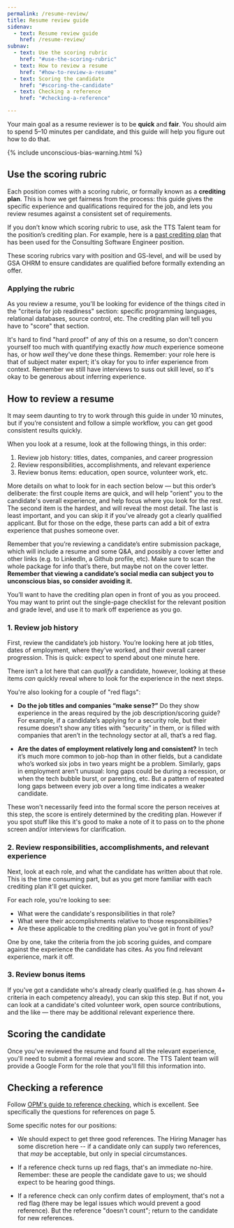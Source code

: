 ```yaml
---
permalink: /resume-review/
title: Resume review guide
sidenav:
  - text: Resume review guide
    href: /resume-review/
subnav:
  - text: Use the scoring rubric
    href: "#use-the-scoring-rubric"
  - text: How to review a resume
    href: "#how-to-review-a-resume"
  - text: Scoring the candidate
    href: "#scoring-the-candidate"
  - text: Checking a reference
    href: "#checking-a-reference"

---
```


Your main goal as a resume reviewer is to be **quick** and **fair**. You should aim to spend 5–10 minutes per candidate, and this guide will help you figure out how to do that.

{% include unconscious-bias-warning.html %}

## Use the scoring rubric

Each position comes with a scoring rubric, or formally known as a **crediting plan**. This is how we get fairness from the process: this guide gives the specific experience and qualifications required for the job, and lets you review resumes against a consistent set of requirements.

If you don’t know which scoring rubric to use, ask the TTS Talent team for the position’s crediting plan. For example, here is a [past crediting plan](https://docs.google.com/document/d/10iKGpGWzChADSjtW77bn8UqvKbPD-omhP0wtp7rMZo8/edit) that has been used for the Consulting Software Engineer position.

These scoring rubrics vary with position and GS-level, and will be used by GSA OHRM to ensure candidates are qualified before formally extending an offer.

### Applying the rubric

As you review a resume, you'll be looking for evidence of the things cited in the "criteria for job readiness" section: specific programming languages, relational databases, source control, etc. The crediting plan will tell you have to "score" that section.

It's hard to find "hard proof" of any of this on a resume, so don't concern yourself too much with quantifying exactly *how much* experience someone has, or how *well* they've done these things. Remember: your role here is that of subject mater expert; it's okay for you to infer experience from context. Remember we still have interviews to suss out skill level, so it's okay to be generous about inferring experience.

## How to review a resume

It may seem daunting to try to work through this guide in under 10 minutes, but if you’re consistent and follow a simple workflow, you can get good consistent results quickly.

When you look at a resume, look at the following things, in this order:

1. Review job history: titles, dates, companies, and career progression
2. Review responsibilities, accomplishments, and relevant experience
3. Review bonus items: education, open source, volunteer work, etc.

More details on what to look for in each section below — but this order’s deliberate: the first couple items are quick, and will help "orient" you to the candidate's overall experience, and help focus where you look for the rest. The second item is the hardest, and will reveal the most detail. The last is least important, and you can skip it if you've already got a clearly qualified applicant. But for those on the edge, these parts can add a bit of extra experience that pushes someone over.

Remember that you’re reviewing a candidate’s entire submission package, which will include a resume and some Q&A, and possibly a cover letter and other links (e.g. to LinkedIn, a Github profile, etc). Make sure to scan the whole package for info that’s there, but maybe not on the cover letter. **Remember that viewing a candidate’s social media can subject you to unconscious bias, so consider avoiding it.**

You’ll want to have the crediting plan open in front of you as you proceed. You may want to print out the single-page checklist for the relevant position and grade level, and use it to mark off experience as you go.

### 1. Review job history

First, review the candidate’s job history. You’re looking here at job titles, dates of employment, where they’ve worked, and their overall career progression. This is quick: expect to spend about one minute here.

There isn’t a lot here that can *qualify* a candidate, however, looking at these items *can* quickly
reveal where to look for the experience in the next steps.

You're also looking for a couple of "red flags":

- **Do the job titles and companies “make sense?”** Do they show experience in the areas required by the job description/scoring guide? For example, if a candidate’s applying for a security role, but their resume doesn’t show any titles with “security” in them, or is filled with companies that aren’t in the technology sector at all, that’s a red flag.

- **Are the dates of employment relatively long and consistent?** In tech it’s much more common to job-hop than in other fields, but a candidate who’s worked six jobs in two years might be a problem. Similarly, gaps in employment aren’t unusual: long gaps could be during a recession, or when the tech bubble burst, or parenting, etc. But a pattern of repeated long gaps between every job over a long time indicates a weaker candidate.

These won't necessarily feed into the formal score the person receives at this step, the score is entirely determined by the crediting plan. However if you spot stuff like this it's good to make a note of it to pass on to the phone screen and/or interviews for clarification.

### 2. Review responsibilities, accomplishments, and relevant experience

Next, look at each role, and what the candidate has written about that role. This is the time consuming part, but as you get more familiar with each crediting plan it'll get quicker.

For each role, you're looking to see:

- What were the candidate's responsibilities in that role?
- What were their accomplishments relative to those responsibilities?
- Are these applicable to the crediting plan you've got in front of you?

One by one, take the criteria from the job scoring guides, and compare against the experience the candidate has cites. As you find relevant experience, mark it off.

### 3. Review bonus items

If you've got a candidate who's already clearly qualified (e.g. has shown 4+ criteria in each competency already), you can skip this step. But if not, you can look at a candidate's cited volunteer work, open source contributions, and the like — there may be additional relevant experience there.

## Scoring the candidate

Once you've reviewed the resume and found all the relevant experience, you'll need to submit a formal review and score. The TTS Talent team will provide a Google Form for the role that you'll fill this information into.

## Checking a reference

Follow [OPM's guide to reference checking](https://www.opm.gov/policy-data-oversight/assessment-and-selection/other-assessment-methods/referencechecking.pdf), which is excellent. See specifically the questions for references on page 5.

Some specific notes for our positions:

- We should expect to get three good references. The Hiring Manager has some discretion here -- if a candidate only can supply two references, that *may* be acceptable, but only in special circumstances.

- If a reference check turns up red flags, that's an immediate no-hire. Remember: these are people the candidate gave to us; we should expect to be hearing good things.

- If a reference check can only confirm dates of employment, that's not a red flag (there may be legal issues which would prevent a good reference). But the reference "doesn't count"; return to the candidate for new references.
